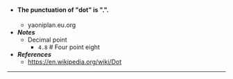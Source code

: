 - #### The punctuation of "dot" is ".".
    - yaoniplan.eu.org
- ***Notes***
    - Decimal point
        - `4.8` # Four point eight
- ***References***
    - https://en.wikipedia.org/wiki/Dot
- ---

